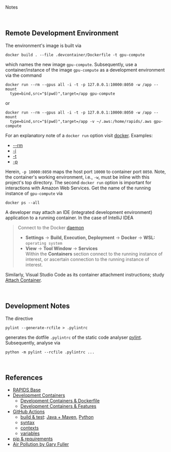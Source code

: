 <br>

Notes

<br>

## Remote Development Environment

The environment's image is built via

```shell
docker build . --file .devcontainer/Dockerfile -t gpu-compute
```

which names the new image `gpu-compute`.  Subsequently, use a container/instance of the image `gpu-compute` as a development environment via the command

```shell
docker run --rm --gpus all -i -t -p 127.0.0.1:10000:8050 -w /app --mount 
  type=bind,src="$(pwd)",target=/app gpu-compute
```

or

```shell
docker run --rm --gpus all -i -t -p 127.0.0.1:10000:8050 -w /app --mount 
  type=bind,src="$(pwd)",target=/app -v ~/.aws:/home/rapids/.aws gpu-compute
```

For an explanatory note of a `docker run` option visit [docker](https://docs.docker.com/reference/cli/docker/container/run/).  Examples:

* [--rm](https://docs.docker.com/engine/reference/commandline/run/#:~:text=a%20container%20exits-,%2D%2Drm,-Automatically%20remove%20the)
* [-i](https://docs.docker.com/engine/reference/commandline/run/#:~:text=and%20reaps%20processes-,%2D%2Dinteractive,-%2C%20%2Di)
* [-t](https://docs.docker.com/get-started/02_our_app/#:~:text=Finally%2C%20the-,%2Dt,-flag%20tags%20your)
* [-p](https://docs.docker.com/engine/reference/commandline/run/#:~:text=%2D%2Dpublish%20%2C-,%2Dp,-Publish%20a%20container%E2%80%99s)

Herein, `-p 10000:8050` maps the host port `10000` to container port `8050`.  Note, the container's working environment, i.e., `-w`, must be inline with this project's top directory.  The second `docker run` option is important for interactions with Amazon Web Services.  Get the name of the running instance of ``gpu-compute`` via

```shell
docker ps --all
```

A developer may attach an IDE (integrated development environment) application to a running container.  In the case of IntelliJ IDEA

> Connect to the Docker [daemon](https://www.jetbrains.com/help/idea/docker.html#connect_to_docker)
> * **Settings** $\rightarrow$ **Build, Execution, Deployment** $\rightarrow$ **Docker** $\rightarrow$ **WSL:** `operating system`
> * **View** $\rightarrow$ **Tool Window** $\rightarrow$ **Services** <br>Within the **Containers** section connect to the running instance of interest, or ascertain connection to the running instance of interest.

Similarly, Visual Studio Code as its container attachment instructions; study [Attach Container](https://code.visualstudio.com/docs/devcontainers/attach-container).

<br>


## Development Notes

The directive

```shell
pylint --generate-rcfile > .pylintrc
```

generates the dotfile `.pylintrc` of the static code analyser [pylint](https://pylint.pycqa.org/en/latest/user_guide/checkers/features.html).  Subsequently, analyse via

```shell
python -m pylint --rcfile .pylintrc ...
```

<br>

## References

* [RAPIDS Base](https://catalog.ngc.nvidia.com/orgs/nvidia/teams/rapidsai/containers/base)
* [Development Containers](https://containers.dev)
  * [Development Containers & Dockerfile](https://containers.dev/guide/dockerfile)
  * [Development Containers & Features](https://containers.dev/features)
* [GitHub Actions](https://docs.github.com/en/actions)
    * [build & test](https://docs.github.com/en/actions/automating-builds-and-tests/about-continuous-integration): [Java + Maven](https://docs.github.com/en/actions/automating-builds-and-tests/building-and-testing-java-with-maven), [Python](https://docs.github.com/en/actions/automating-builds-and-tests/building-and-testing-python)
    * [syntax](https://docs.github.com/en/actions/using-workflows/workflow-syntax-for-github-actions)
    * [contexts](https://docs.github.com/en/actions/learn-github-actions/contexts)
    * [variables](https://docs.github.com/en/actions/learn-github-actions/variables)
* [pip & requirements](https://pip.pypa.io/en/stable/reference/requirements-file-format/)
* [Air Pollution by Gary Fuller](https://www.theguardian.com/global/2024/feb/23/eu-countries-could-save-238000-lives-a-year-by-meeting-who-air-pollution-guidelines)

<br>
<br>

<br>
<br>

<br>
<br>

<br>
<br>
